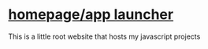 # [homepage/app launcher](https://elliotsemicolon.github.io/)
This is a little root website that hosts my javascript projects
